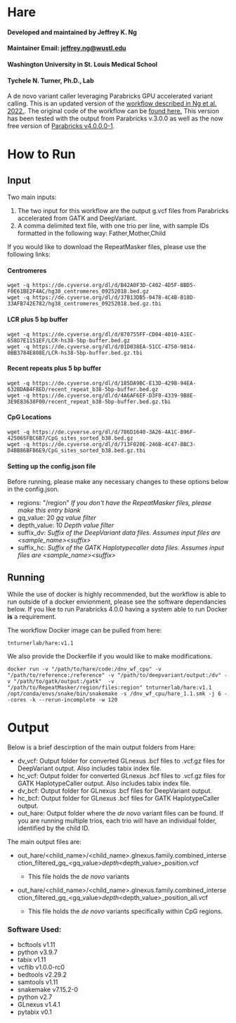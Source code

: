 # Hare
#### Developed and maintained by Jeffrey K. Ng
#### Maintainer Email:  jeffrey.ng@wustl.edu
#### Washington University in St. Louis Medical School
#### Tychele N. Turner, Ph.D., Lab


A de novo variant caller leveraging Parabricks GPU accelerated variant calling.  This is an updated version of the [workflow described in Ng et al. 2022.](https://doi.org/10.1002/humu.24455).  The original code of the workflow can be [found here.](https://github.com/TNTurnerLab/GPU_accelerated_de_novo_workflow)  This version has been tested with the output from Parabricks v.3.0.0 as well as the now free version of [Parabricks v4.0.0.0-1](https://docs.nvidia.com/clara/parabricks/4.0.0/index.html).

# How to Run
## Input

Two main inputs:
1) The two input for this workflow are the output g.vcf files from Parabricks accelerated from GATK and DeepVariant. 
2)  A comma delimited text file, with one trio per line, with sample IDs formatted in the following way:  Father,Mother,Child

If you would like to download the RepeatMasker files, please use the following links:
 
#### Centromeres
```
wget -q https://de.cyverse.org/dl/d/B42A0F3D-C402-4D5F-BBD5-F0E61BE2F4AC/hg38_centromeres_09252018.bed.gz
wget -q https://de.cyverse.org/dl/d/37B13DB5-0478-4C4B-B18D-33AFB742E782/hg38_centromeres_09252018.bed.gz.tbi
```
 
#### LCR plus 5 bp buffer
```
wget -q https://de.cyverse.org/dl/d/870755FF-CD04-4010-A1EC-658D7E1151EF/LCR-hs38-5bp-buffer.bed.gz
wget -q https://de.cyverse.org/dl/d/01D038EA-51CC-4750-9814-0BB3784E808E/LCR-hs38-5bp-buffer.bed.gz.tbi
```
 
#### Recent repeats plus 5 bp buffer
```
wget -q https://de.cyverse.org/dl/d/185DA9BC-E13D-429B-94EA-632BDAB4F8ED/recent_repeat_b38-5bp-buffer.bed.gz
wget -q https://de.cyverse.org/dl/d/4A6AF6EF-D3F0-4339-9B8E-3E9E83638F00/recent_repeat_b38-5bp-buffer.bed.gz.tbi
```
 
#### CpG Locations
```
wget -q https://de.cyverse.org/dl/d/786D1640-3A26-4A1C-B96F-425065FBC6B7/CpG_sites_sorted_b38.bed.gz
wget -q https://de.cyverse.org/dl/d/713F020E-246B-4C47-BBC3-D4BB86BFB6E9/CpG_sites_sorted_b38.bed.gz.tbi
```

#### Setting up the config.json file
Before running, please make any necessary changes to these options below in the config.json. 
 
* regions:  "/region" *If you don't have the RepeatMasker files, please make this entry blank*
* gq_value:  20 *gq value filter*
* depth_value: 10 *Depth value filter*
* suffix_dv:  *Suffix of the DeepVariant data files.  Assumes input files are \<sample\_name\>\<suffix\>* 
* suffix_hc:  *Suffix of the GATK Haplotypecaller data files.  Assumes input files are \<sample\_name\>\<suffix\>* 

## Running
 
While the use of docker is highly recommended, but the workflow is able to run outside of a docker envionment, please see the software dependancies below.  If you like to run Parabricks 4.0.0 having a system able to run Docker **is** a requirement.

The workflow Docker image can be pulled from here:
```
tnturnerlab/hare:v1.1
```
We also provide the Dockerfile if you would like to make modifications.  

```
docker run -v "/path/to/hare/code:/dnv_wf_cpu" -v "/path/to/reference:/reference" -v "/path/to/deepvariant/output:/dv" -v "/path/to/gatk/output:/gatk"  -v "/path/to/RepeatMasker/region/files:region" tnturnerlab/hare:v1.1 /opt/conda/envs/snake/bin/snakemake -s /dnv_wf_cpu/hare_1.1.smk -j 6 --cores -k --rerun-incomplete -w 120 
```
 # Output
 Below is a brief descirption of the main output folders from Hare:
 * dv_vcf:  Output folder for converted GLnexus .bcf files to .vcf.gz files for DeepVariant output.  Also includes tabix index file.
 * hc_vcf:  Output folder for converted GLnexus .bcf files to .vcf.gz files for GATK HaplotypeCaller output.  Also includes tabix index file.
 * dv_bcf: Output folder for GLnexus .bcf files for DeepVariant output.
 * hc_bcf: Output folder for GLnexus .bcf files for GATK HaplotypeCaller output.
 * out_hare:  Output folder where the *de novo* variant files can be found.  If you are running multiple trios, each trio will have an individual folder, identified by the child ID.
 
The main output files are:

* out_hare/<child_name>/<child_name>.glnexus.family.combined_intersection_filtered_gq_<gq_value>_depth_<depth_value>_position.vcf
 
  * This file holds the *de novo* variants

* out_hare/<child_name>/<child_name>.glnexus.family.combined_intersection_filtered_gq_<gq_value>_depth_<depth_value>_position_all.vcf

  * This file holds the *de novo* variants specifically within CpG regions.
 
 ### Software Used:
* bcftools v1.11 
* python v3.9.7
* tabix v1.11 
* vcflib v1.0.0-rc0 
* bedtools v2.29.2 
* samtools v1.11 
* snakemake v7.15.2-0
* python v2.7
* GLnexus v1.4.1
* pytabix v0.1

